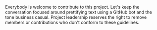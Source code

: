 Everybody is welcome to contribute to this project. Let's keep the conversation focused around prettifying text using a
GitHub bot and the tone business casual. Project leadership reserves the right to remove members or contributions who
don't conform to these guidelines.
